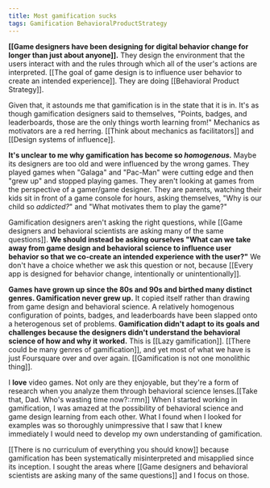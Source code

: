 ```yaml
---
title: Most gamification sucks
tags: Gamification BehavioralProductStrategy
---
```

**[[Game designers have been designing for digital behavior change for longer than just about anyone]].** They design the environment that the users interact with and the rules through which all of the user's actions are interpreted. [[The goal of game design is to influence user behavior to create an intended experience]]. They are doing [[Behavioral Product Strategy]].

Given that, it astounds me that gamification is in the state that it is in. It's as though gamification designers said to themselves, "Points, badges, and leaderboards, those are the only things worth learning from!" Mechanics as motivators are a red herring. [[Think about mechanics as facilitators]] and [[Design systems of influence]].

**It's unclear to me why gamification has become so *homogenous.*** Maybe its designers are too old and were influenced by the wrong games. They played games when "Galaga" and "Pac-Man" were cutting edge and then "grew up" and stopped playing games. They aren't looking at games from the perspective of a gamer/game designer. They are parents, watching their kids sit in front of a game console for hours, asking themselves, "Why is our child so *addicted?*" and "What motivates them to play the game?"

Gamification designers aren't asking the right questions, while [[Game designers and behavioral scientists are asking many of the same questions]]. **We should instead be asking ourselves "What can we take away from game design and behavioral science to influence user behavior so that we co-create an intended experience with the user?"** We don't have a choice whether we ask this question or not, because [[Every app is designed for behavior change, intentionally or unintentionally]].

**Games have grown up since the 80s and 90s and birthed many distinct genres. Gamification never grew up.** It copied itself rather than drawing from game design and behavioral science. A relatively homogenous configuration of points, badges, and leaderboards have been slapped onto a heterogenous set of problems. **Gamification didn't adapt to its goals and challenges because the designers didn't understand the behavioral science of how and why it worked.** This is [[Lazy gamification]]. [[There could be many genres of gamification]], and yet most of what we have is just Foursquare over and over again. [[Gamification is not one monolithic thing]].

I **love** video games. Not only are they enjoyable, but they're a form of research when you analyze them through behavioral science lenses.[[Take that, Dad. Who's wasting time now?::rmn]] When I started working in gamification, I was amazed at the possibility of behavioral science and game design learning from each other. What I found when I looked for examples was so thoroughly unimpressive that I saw that I knew immediately I would need to develop my own understanding of gamification. 

[[There is no curriculum of everything you should know]] because gamification has been systematically misinterpreted and misapplied since its inception. I sought the areas where [[Game designers and behavioral scientists are asking many of the same questions]] and I focus on those.